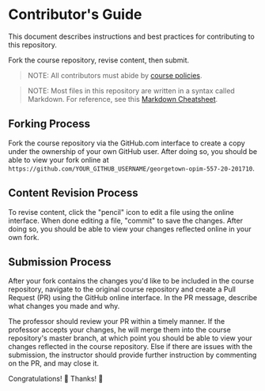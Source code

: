 # Contributor's Guide

This document describes instructions and best practices for contributing to this repository.

Fork the course repository, revise content, then submit.

> NOTE: All contributors must abide by [course policies](/POLICIES.md).

> NOTE: Most files in this repository are written in a syntax called Markdown. For reference, see this [Markdown Cheatsheet](https://guides.github.com/pdfs/markdown-cheatsheet-online.pdf).

## Forking Process

Fork the course repository via the GitHub.com interface to create a copy under the ownership of your own GitHub user. After doing so, you should be able to view your fork online at `https://github.com/YOUR_GITHUB_USERNAME/georgetown-opim-557-20-201710`.

## Content Revision Process

To revise content, click the "pencil" icon to edit a file using the online interface. When done editing a file, "commit" to save the changes. After doing so, you should be able to view your changes reflected online in your own fork.

## Submission Process

After your fork contains the changes you'd like to be included in the course repository, navigate to the original course repository and create a Pull Request (PR) using the GitHub online interface. In the PR message, describe what changes you made and why.

The professor should review your PR within a timely manner. If the professor accepts your changes, he will merge them into the course repository's master branch, at which point you should be able to view your changes reflected in the course repository. Else if there are issues with the submission, the instructor should provide further instruction by commenting on the PR, and may close it.

Congratulations! :clap: Thanks! :pray:
